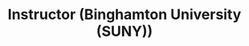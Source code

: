 ---
title: "Instructor (Binghamton University (SUNY))"
collection: teaching
category: instructor
permalink: /teaching/instructor/
venue: Binghamton University (SUNY)
taughtcourses:
  - course: "Econ 360: Intermediate Microeconomic Theory"
    semesters:
      - Summer 2025
      - Summer 2024
  - course: "Econ 331: Environmental Economics"
    semesters:
      - Fall 2025

---